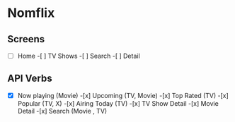 # Nomflix

## Screens

-[ ] Home -[ ] TV Shows -[ ] Search -[ ] Detail

## API Verbs

-[x] Now playing (Movie) -[x] Upcoming (TV, Movie) -[x] Top Rated (TV) -[x] Popular (TV, X) -[x] Airing Today (TV) -[x] TV Show Detail -[x] Movie Detail -[x] Search (Movie , TV)
